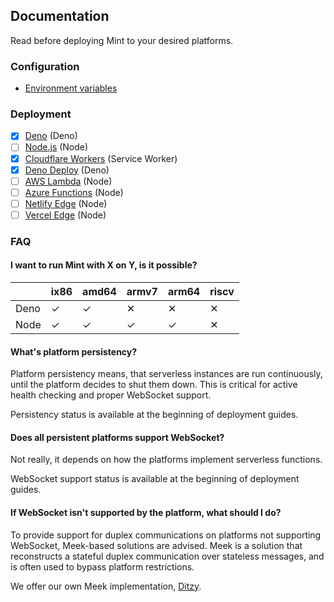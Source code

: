 ## Documentation
Read before deploying Mint to your desired platforms.

### Configuration
* [Environment variables](env.md)

### Deployment
- [x] [Deno](deploy/deno.md) (Deno)
- [ ] [Node.js](deploy/node.md) (Node)
- [x] [Cloudflare Workers](deploy/cloudflare.md) (Service Worker)
- [x] [Deno Deploy](deploy/denoDeploy.md) (Deno)
- [ ] [AWS Lambda](deploy/lambda.md) (Node)
- [ ] [Azure Functions](deploy/azure.md) (Node)
- [ ] [Netlify Edge](deploy/netlify.md) (Node)
- [ ] [Vercel Edge](deploy/vercel.md) (Node)

### FAQ
#### I want to run Mint with X on Y, is it possible?
|      | ix86 | amd64 | armv7 | arm64 | riscv |
| ---- | ---- | ----- | ----- | ----- | ----- |
| Deno | ✓    | ✓     | ✕     | ✕     | ✕     |
| Node | ✓    | ✓     | ✓     | ✓     | ✕     |

#### What's platform persistency?
Platform persistency means, that serverless instances are run continuously, until the platform decides to shut them down. This is critical for active health checking and proper WebSocket support.

Persistency status is available at the beginning of deployment guides.

#### Does all persistent platforms support WebSocket?
Not really, it depends on how the platforms implement serverless functions.

WebSocket support status is available at the beginning of deployment guides.

#### If WebSocket isn't supported by the platform, what should I do?
To provide support for duplex communications on platforms not supporting WebSocket, Meek-based solutions are advised. Meek is a solution that reconstructs a stateful duplex communication over stateless messages, and is often used to bypass platform restrictions.

We offer our own Meek implementation, [Ditzy](https://github.com/ltgcgo/ditzy/).
